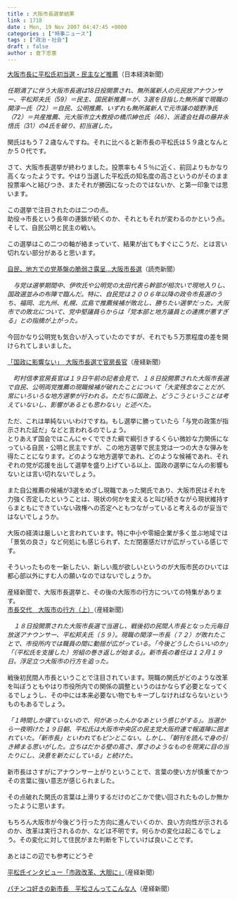```yaml
---
title : 大阪市長選挙結果
link : 1718
date : Mon, 19 Nov 2007 04:47:45 +0000
categories : ["時事ニュース"]
tags : ["政治・社会"]
draft : false
author : 倉下忠憲
---
```


<A HREF="http://www.nikkei.co.jp/news/seiji/20071119AT3S1801518112007.html" TARGET="_blank">大阪市長に平松氏初当選・民主など推薦</A>（日本経済新聞）<BR><BR><I>任期満了に伴う大阪市長選は18日投開票され、無所属新人の元民放アナウンサー、平松邦夫氏（59）＝民主、国民新推薦＝が、3選を目指した無所属で現職の関淳一氏（72）＝自民、公明推薦、いずれも無所属新人で元市議の姫野浄氏（72）＝共産推薦、元大阪市立大教授の橋爪紳也氏（46）、派遣会社員の藤井永悟氏（31）の4氏を破り、初当選した。</I><BR><BR>関氏はもう７２歳なんですね。それに比べると新市長の平松氏は５９歳となんとか５０代です。<BR><BR>さて、大阪市長選挙が終わりました。投票率も４５％に近く、前回よりもかなり高くなったようです。やはり当選した平松氏の知名度の高さというのがそのまま投票率へと結びつき、またそれが勝因になったのではないか、と第一印象では思います。<BR><BR>この選挙で注目されたのは二つの点。<BR>助役→市長という長年の連鎖が続くのか、それともそれが変わるのかという点。<BR>そして、自民公明と民主の戦い。<BR><BR>この選挙はこの二つの軸が絡まっていて、結果が出てもすぐにこうだ、とは言い切れない部分があると思います。<BR><BR><A HREF="http://www.yomiuri.co.jp/politics/news/20071118i115.htm" TARGET="_blank">自民、地方での党基盤の脆弱さ露呈…大阪市長選</A>（読売新聞）<BR><BR><I>　与党は選挙期間中、伊吹氏や公明党の太田代表ら幹部が相次いで現地入りし、国政選並みの布陣で臨んだ。特に、自民党は２００６年以降の政令市長選のうち、福岡、北九州、札幌、広島で推薦候補が敗北し、勝ちたい選挙だった。大阪市での敗北について、党中堅議員らからは「党本部と地方議員との連携が悪すぎる」との指摘が上がった。</I><BR><BR>今回かなり公明党も気合いが入っていたのですが、それでも５万票程度の差を開けられてしまいました。<BR><BR><A HREF="http://sankei.jp.msn.com/politics/situation/071119/stt0711191146005-n1.htm" TARGET="_blank">「国政に影響ない」　大阪市長選で官房長官</A>（産経新聞）<BR><BR><I>　町村信孝官房長官は１９日午前の記者会見で、１８日投開票された大阪市長選で自民、公明両党推薦の現職候補が破れたことについて「大変残念なことだが、常にいろいろな地方選挙が行われる。ただちに国政上、どうこうということは考えていないし、影響があるとも思わない」と述べた。</I><BR><BR>ただ、これは単純ないいわけですね。もし選挙に勝っていたら「与党の政策が指示された証だ」などと言われるのでしょう。<BR>とりあえず国会ではこんにゃくでできた綱で綱引きするくらい微妙な力関係になっている自民・公明と民主ですが、この地方選挙で民主党は一つの大きな弾みを得たことになります。どのような地方選挙であれ、どのような候補であれ、それぞれの党が応援を出して選挙を盛り上げている以上、国政の選挙になんの影響もないとは言い切れないでしょう。<BR><BR>また自公推薦の候補が3選をめざし現職であった関氏であり、大阪市民はそれを力強く否定したということは、現状の何かを変えると叫び続きながら現状維持すらまともにできていない政権への否定へともつながっていると考えるのが妥当ではないでしょうか。<BR><BR>大阪の経済は厳しいと言われています。特に中小や零細企業が多く並ぶ地域では「景気の良さ」など何処にも感じられず、ただ閉塞感だけが広がっている感じです。<BR><BR>そういったものを一新したい、新しい風が欲しいというのが大阪市民のひいては都心部以外にすむ人の願いなのではないでしょうか。<BR><BR>産経新聞で、大阪市長選挙と、その後の大阪市の行方についての特集があります。<BR><A HREF="http://sankei.jp.msn.com/politics/local/071119/lcl0711191203005-n1.htm" TARGET="_blank">市長交代　大阪市の行方（上）</A>（産経新聞）<BR><BR><I>　１８日投開票された大阪市長選で当選し、戦後初の民間人市長となった元毎日放送アナウンサー、平松邦夫氏（５９）。現職の関淳一市長（７２）が敗れたことで、市役所内では職員の間に動揺が広がっている。「今後どうしたらいいのか」「（平松氏を支援した）労組の巻き返しが始まる」。新市長の着任は１２月１９日。浮足立つ大阪市の行方を追った。</I><BR><BR>戦後初民間人市長ということで注目されています。現職の関氏がどのような改革を叫ぼうともやはり市役所内での関係の調整というのはかならず必要となってくるでしょうし、その中には本来必要ない物でもキープしなければならないというものもあるでしょう。<BR><BR><I>「１時間しか寝ていないので、何があったんかなあという感じがする」。当選から一夜明けた１９日朝、平松氏は大阪市中央区の民主党大阪府連で報道陣に囲まれていた。「新市長」といわれてもピンとこない。しかし、「朝刊を読んで身の引き締まる思いがした。立ちはだかる壁の高さ、厚さのようなものを現実に目の当たりにし、決意を新たにしている」と続けた。</I><BR><BR>新市長はさすがにアナウンサー上がりということで、言葉の使い方が慎重でかつその言葉に強い意志が感じられました。<BR><BR>その点破れた関氏の言葉は上滑りするだけのどこかで使い回されたものしか無かったように思います。<BR><BR>もちろん大阪市が今後どう行った方向に進んでいくのか、良い方向性が示されるのか、改革は実行されるのか、などは不明です。何らかの変化は起こるでしょう。その変化に対して住民がまた判断を下していけば良いことです。<BR><BR>あとはこの辺でも参考にどうぞ<BR><BR><A HREF="http://sankei.jp.msn.com/politics/local/071119/lcl0711191048004-n1.htm" TARGET="_blank">平松氏インタビュー「市政改革、大胆に」</A>（産経新聞）<BR><BR><A HREF="http://sankei.jp.msn.com/politics/local/071119/lcl0711190153000-n1.htm" TARGET="_blank">パチンコ好きの新市長　平松さんってこんな人</A>（産経新聞）<br><br>
